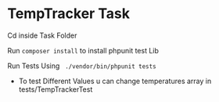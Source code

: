 # TempTracker Task


Cd inside Task Folder 

Run `composer install` to install phpunit test Lib

Run Tests Using ` ./vendor/bin/phpunit tests`

- To test Different Values u can change temperatures array in
tests/TempTrackerTest 

